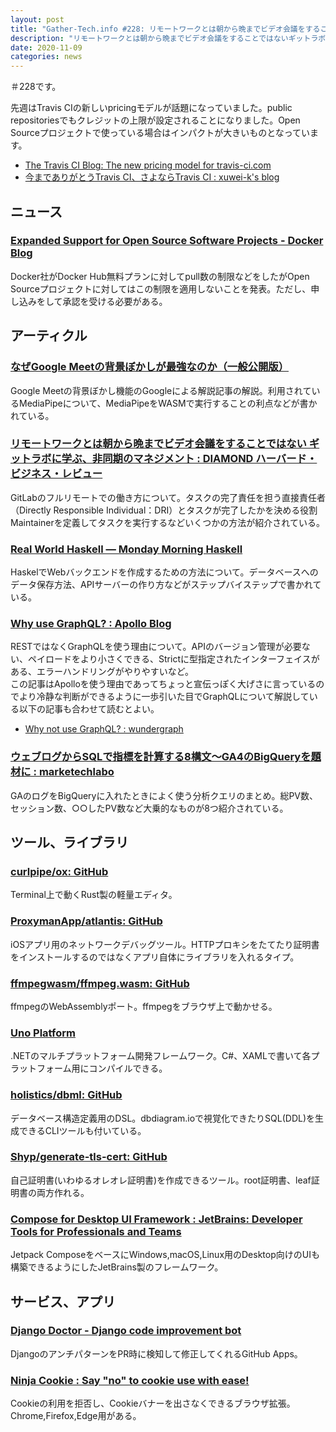 ```yaml
---
layout: post
title: "Gather-Tech.info #228: リモートワークとは朝から晩までビデオ会議をすることではないギットラボに学ぶ非同期のマネジメント、なぜGoogle Meetの背景ぼかしが最強なのか など"
description: "リモートワークとは朝から晩までビデオ会議をすることではないギットラボに学ぶ非同期のマネジメント、なぜGoogle Meetの背景ぼかしが最強なのか など"
date: 2020-11-09
categories: news
---
```


＃228です。

先週はTravis CIの新しいpricingモデルが話題になっていました。public repositoriesでもクレジットの上限が設定されることになりました。Open Sourceプロジェクトで使っている場合はインパクトが大きいものとなっています。

- [The Travis CI Blog: The new pricing model for travis-ci.com](https://blog.travis-ci.com/2020-11-02-travis-ci-new-billing)
- [今までありがとうTravis CI、さよならTravis CI : xuwei-k's blog](https://xuwei-k.hatenablog.com/entry/2020/11/04/161400)

## ニュース

### [Expanded Support for Open Source Software Projects - Docker Blog](https://www.docker.com/blog/expanded-support-for-open-source-software-projects/)

Docker社がDocker Hub無料プランに対してpull数の制限などをしたがOpen Sourceプロジェクトに対してはこの制限を適用しないことを発表。ただし、申し込みをして承認を受ける必要がある。

## アーティクル

### [なぜGoogle Meetの背景ぼかしが最強なのか（一般公開版）](https://zenn.dev/kounoike/articles/google-meet-bg-features)

Google Meetの背景ぼかし機能のGoogleによる解説記事の解説。利用されているMediaPipeについて、MediaPipeをWASMで実行することの利点などが書かれている。

### [リモートワークとは朝から晩までビデオ会議をすることではない ギットラボに学ぶ、非同期のマネジメント : DIAMOND ハーバード・ビジネス・レビュー](https://www.dhbr.net/articles/-/7186)

GitLabのフルリモートでの働き方について。タスクの完了責任を担う直接責任者（Directly Responsible Individual：DRI）とタスクが完了したかを決める役割Maintainerを定義してタスクを実行するなどいくつかの方法が紹介されている。

### [Real World Haskell — Monday Morning Haskell](https://mmhaskell.com/real-world)

HaskelでWebバックエンドを作成するための方法について。データベースへのデータ保存方法、APIサーバーの作り方などがステップバイステップで書かれている。

### [Why use GraphQL? : Apollo Blog](https://www.apollographql.com/blog/why-use-graphql/)

RESTではなくGraphQLを使う理由について。APIのバージョン管理が必要ない、ペイロードをより小さくできる、Strictに型指定されたインターフェイスがある、エラーハンドリングがやりやすいなど。  
この記事はApolloを使う理由であってちょっと宣伝っぽく大げさに言っているのでより冷静な判断ができるように一歩引いた目でGraphQLについて解説している以下の記事も合わせて読むとよい。

- [Why not use GraphQL? : wundergraph](https://wundergraph.com/blog/why_not_use_graphql)

### [ウェブログからSQLで指標を計算する8構文～GA4のBigQueryを題材に : marketechlabo](https://www.marketechlabo.com/weblog-metrics-ga4/)

GAのログをBigQueryに入れたときによく使う分析クエリのまとめ。総PV数、セッション数、○○したPV数など大乗的なものが8つ紹介されている。

## ツール、ライブラリ

### [curlpipe/ox: GitHub](https://github.com/curlpipe/ox)

Terminal上で動くRust製の軽量エディタ。

### [ProxymanApp/atlantis: GitHub](https://github.com/ProxymanApp/atlantis)

iOSアプリ用のネットワークデバッグツール。HTTPプロキシをたてたり証明書をインストールするのではなくアプリ自体にライブラリを入れるタイプ。

### [ffmpegwasm/ffmpeg.wasm: GitHub](https://github.com/ffmpegwasm/ffmpeg.wasm)

ffmpegのWebAssemblyポート。ffmpegをブラウザ上で動かせる。

### [Uno Platform](https://platform.uno/)

.NETのマルチプラットフォーム開発フレームワーク。C#、XAMLで書いて各プラットフォーム用にコンパイルできる。

### [holistics/dbml: GitHub](https://github.com/holistics/dbml)

データベース構造定義用のDSL。dbdiagram.ioで視覚化できたりSQL(DDL)を生成できるCLIツールも付いている。

### [Shyp/generate-tls-cert: GitHub](https://github.com/Shyp/generate-tls-cert)

自己証明書(いわゆるオレオレ証明書)を作成できるツール。root証明書、leaf証明書の両方作れる。

### [Compose for Desktop UI Framework : JetBrains: Developer Tools for Professionals and Teams](https://www.jetbrains.com/lp/compose/)

Jetpack ComposeをベースにWindows,macOS,Linux用のDesktop向けのUIも構築できるようにしたJetBrains製のフレームワーク。

## サービス、アプリ

### [Django Doctor - Django code improvement bot](https://django.doctor/)

DjangoのアンチパターンをPR時に検知して修正してくれるGitHub Apps。

### [Ninja Cookie : Say "no" to cookie use with ease!](https://ninja-cookie.com/)

Cookieの利用を拒否し、Cookieバナーを出さなくできるブラウザ拡張。Chrome,Firefox,Edge用がある。
